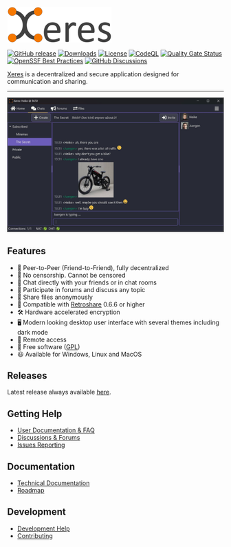 [![Main site](docs/logo.png)](https://xeres.io)

[![GitHub release](https://img.shields.io/github/release/zapek/Xeres.svg?label=latest%20release)](https://github.com/zapek/Xeres/releases/latest)
[![Downloads](https://img.shields.io/github/downloads/zapek/Xeres/total)](https://github.com/zapek/Xeres/releases/latest)
[![License](https://img.shields.io/github/license/zapek/Xeres.svg?logo=gnu)](https://github.com/zapek/Xeres/blob/master/LICENSE)
[![CodeQL](https://github.com/zapek/Xeres/actions/workflows/analysis.yml/badge.svg)](https://github.com/zapek/Xeres/actions/workflows/analysis.yml)
[![Quality Gate Status](https://sonarcloud.io/api/project_badges/measure?project=zapek_Xeres&metric=alert_status)](https://sonarcloud.io/summary/new_code?id=zapek_Xeres)
[![OpenSSF Best Practices](https://www.bestpractices.dev/projects/9469/badge)](https://www.bestpractices.dev/projects/9469)
[![GitHub Discussions](https://img.shields.io/badge/chat-Discussions-green?logo=github)](https://github.com/zapek/Xeres/discussions)

[Xeres](https://xeres.io) is a decentralized and secure application designed for communication and sharing.

---

![Xeres Desktop](docs/screenshot-chat.jpg)

## Features

- 🤝 Peer-to-Peer (Friend-to-Friend), fully decentralized
- 🚫 No censorship. Cannot be censored
- 💬 Chat directly with your friends or in chat rooms
- 📢 Participate in forums and discuss any topic
- 📂 Share files anonymously
- 👋 Compatible with [Retroshare](https://retroshare.cc) 0.6.6 or higher
- 🛠️ Hardware accelerated encryption
- 🖥️ Modern looking desktop user interface with several themes including dark mode
- 📶 Remote access
- 📖 Free software ([GPL](https://www.gnu.org/licenses/quick-guide-gplv3.html))
- 😃 Available for Windows, Linux and MacOS

## Releases

Latest release always available [here](https://github.com/zapek/Xeres/releases/latest).

## Getting Help

- [User Documentation & FAQ](https://xeres.io/docs/)
- [Discussions & Forums](https://github.com/zapek/Xeres/discussions)
- [Issues Reporting](https://github.com/zapek/Xeres/issues)

## Documentation

- [Technical Documentation](https://github.com/zapek/Xeres/wiki)
- [Roadmap](https://github.com/users/zapek/projects/4)

## Development

- [Development Help](https://github.com/zapek/Xeres/wiki#development)
- [Contributing](docs/contributing.md)

